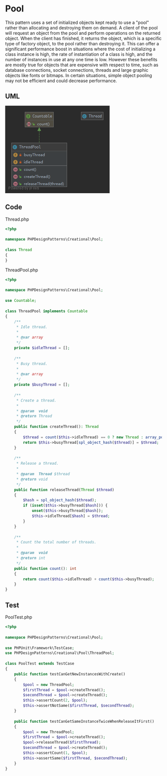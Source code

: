 # Pool

This pattern uses a set of initialized objects kept ready to use a "pool" rather than allocating and destroying them on demand. A client of the pool will request an object from the pool and perform operations on the returned object. When the client has finished, it returns the object, which is a specific type of factory object, to the pool rather than destroying it. This can offer a significant performance boost in situations where the cost of initializing a class instance is high, the rate of instantiation of a class is high, and the number of instances in use at any one time is low. However these benefits are mostly true for objects that are expensive with respect to time, such as database connections, socket connections, threads and large graphic objects like fonts or bitmaps. In certain situations, simple object pooling may not be efficient and could decrease performance.

## UML

![Pool](Pool.png)

## Code

Thread.php

```php
<?php

namespace PHPDesignPatterns\Creational\Pool;

class Thread
{
}

```

ThreadPool.php

```php
<?php

namespace PHPDesignPatterns\Creational\Pool;

use Countable;

class ThreadPool implements Countable
{
    /**
     * Idle thread.
     *
     * @var array
     */
    private $idleThread = [];

    /**
     * Busy thread.
     *
     * @var array
     */
    private $busyThread = [];

    /**
     * Create a thread.
     *
     * @param  void
     * @return Thread
     */
    public function createThread(): Thread
    {
        $thread = count($this->idleThread) == 0 ? new Thread : array_pop($this->idleThread);
        return $this->busyThread[spl_object_hash($thread)] = $thread;
    }

    /**
     * Release a thread.
     *
     * @param  Thread $thread
     * @return void
     */
    public function releaseThread(Thread $thread)
    {
        $hash = spl_object_hash($thread);
        if (isset($this->busyThread[$hash])) {
            unset($this->busyThread[$hash]);
            $this->idleThread[$hash] = $thread;
        }
    }

    /**
     * Count the total number of threads.
     *
     * @param  void
     * @return int
     */
    public function count(): int
    {
        return count($this->idleThread) + count($this->busyThread);
    }
}

```

## Test

PoolTest.php

```php
<?php

namespace PHPDesignPatterns\Creational\Pool;

use PHPUnit\Framework\TestCase;
use PHPDesignPatterns\Creational\Pool\ThreadPool;

class PoolTest extends TestCase
{
    public function testCanGetNewInstancesWithCreate()
    {
        $pool = new ThreadPool;
        $firstThread = $pool->createThread();
        $secondThread = $pool->createThread();
        $this->assertCount(2, $pool);
        $this->assertNotSame($firstThread, $secondThread);
    }

    public function testCanGetSameInstanceTwiceWhenReleaseItFirst()
    {
        $pool = new ThreadPool;
        $firstThread = $pool->createThread();
        $pool->releaseThread($firstThread);
        $secondThread = $pool->createThread();
        $this->assertCount(1, $pool);
        $this->assertSame($firstThread, $secondThread);
    }
}

```

